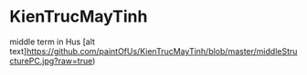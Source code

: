 # KienTrucMayTinh
middle term in Hus
[alt text]https://github.com/paintOfUs/KienTrucMayTinh/blob/master/middleStructurePC.jpg?raw=true)
